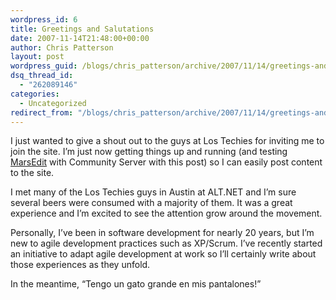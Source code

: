 ```yaml
---
wordpress_id: 6
title: Greetings and Salutations
date: 2007-11-14T21:48:00+00:00
author: Chris Patterson
layout: post
wordpress_guid: /blogs/chris_patterson/archive/2007/11/14/greetings-and-salutations.aspx
dsq_thread_id:
  - "262089146"
categories:
  - Uncategorized
redirect_from: "/blogs/chris_patterson/archive/2007/11/14/greetings-and-salutations.aspx/"
---
```

I just wanted to give a shout out to the guys at Los Techies for inviting me to join the site. I&#8217;m just now getting things up and running (and testing [MarsEdit](http://www.red-sweater.com/marsedit/) with Community Server with this post) so I can easily post content to the site.

I met many of the Los Techies guys in Austin at ALT.NET and I&#8217;m sure several beers were consumed with a majority of them. It was a great experience and I&#8217;m excited to see the attention grow around the movement.

Personally, I&#8217;ve been in software development for nearly 20 years, but I&#8217;m new to agile development practices such as XP/Scrum. I&#8217;ve recently started an initiative to adapt agile development at work so I&#8217;ll certainly write about those experiences as they unfold.

In the meantime, &#8220;Tengo un gato grande en mis pantalones!&#8221;
